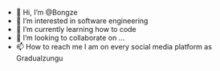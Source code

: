 - 👋 Hi, I’m @Bongze
- 👀 I’m interested in software engineering 
- 🌱 I’m currently learning how to code
- 💞️ I’m looking to collaborate on ...
- 📫 How to reach me I am on every social media platform as Gradualzungu

<!---
Bongze/Bongze is a ✨ special ✨ repository because its `README.md` (this file) appears on your GitHub profile.
You can click the Preview link to take a look at your changes.
--->
